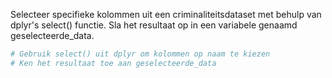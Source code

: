 Selecteer specifieke kolommen uit een criminaliteitsdataset met behulp van dplyr's select() functie. Sla het resultaat op in een variabele genaamd geselecteerde_data.

```R
# Gebruik select() uit dplyr om kolommen op naam te kiezen
# Ken het resultaat toe aan geselecteerde_data
```
